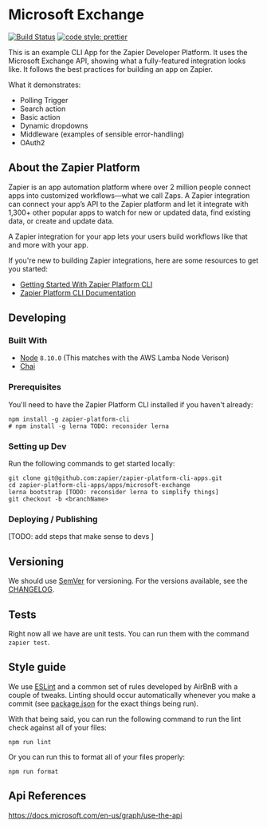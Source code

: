 # Microsoft Exchange

[![Build Status](https://travis-ci.com/zapier/zapier-platform-cli-apps.svg?token=usX6G3kJjLapz4YDeEzM&branch=master)](https://travis-ci.com/zapier/zapier-platform-cli-apps)
[![code style: prettier](https://img.shields.io/badge/code_style-prettier-ff69b4.svg?style=flat-square)](https://github.com/prettier/prettier)

This is an example CLI App for the Zapier Developer Platform. It uses the Microsoft Exchange API, showing what a fully-featured integration looks like. It follows the best practices for building an app on Zapier.

What it demonstrates:

- Polling Trigger
- Search action
- Basic action
- Dynamic dropdowns
- Middleware (examples of sensible error-handling)
- OAuth2

## About the Zapier Platform

Zapier is an app automation platform where over 2 million people connect apps into customized workflows—what we call Zaps. A Zapier integration can connect your app’s API to the Zapier platform and let it integrate with 1,300+ other popular apps to watch for new or updated data, find existing data, or create and update data.

A Zapier integration for your app lets your users build workflows like that and more with your app.

If you're new to building Zapier integrations, here are some resources to get you started: 

- [Getting Started With Zapier Platform CLI](https://platform.zapier.com/cli_tutorials/getting-started)
- [Zapier Platform CLI Documentation](https://platform.zapier.com/cli_docs/docs)

## Developing

### Built With

- [Node](https://nodejs.org/en/) `8.10.0` (This matches with the AWS Lamba Node Verison)
- [Chai](https://www.chaijs.com/)

### Prerequisites

You'll need to have the Zapier Platform CLI installed if you haven't already:

```shell
npm install -g zapier-platform-cli
# npm install -g lerna TODO: reconsider lerna
```

### Setting up Dev

Run the following commands to get started locally:

```shell
git clone git@github.com:zapier/zapier-platform-cli-apps.git
cd zapier-platform-cli-apps/apps/microsoft-exchange
lerna bootstrap [TODO: reconsider lerna to simplify things]
git checkout -b <branchName>
```

### Deploying / Publishing

[TODO: add steps that make sense to devs ]

## Versioning

We should use [SemVer](http://semver.org/) for versioning. For the versions available, see the
[CHANGELOG](CHANGELOG.md).

## Tests

Right now all we have are unit tests. You can run them with the command `zapier test`.

## Style guide

We use [ESLint](https://eslint.org/) and a common set of rules developed by AirBnB with a couple of tweaks. Linting
should occur automatically whenever you make a commit (see [package.json](package.json) for the exact things being run).

With that being said, you can run the following command to run the lint check against all of your files:

```shell
npm run lint
```

Or you can run this to format all of your files properly:

```shell
npm run format
```

## Api References

https://docs.microsoft.com/en-us/graph/use-the-api
